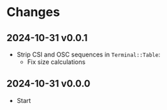 # Changes

## 2024-10-31 v0.0.1

* Strip CSI and OSC sequences in `Terminal::Table`:
  + Fix size calculations

## 2024-10-31 v0.0.0

  * Start
